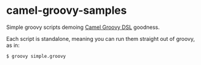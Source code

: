 # camel-groovy-samples

Simple groovy scripts demoing [Camel Groovy DSL](http://camel.apache.org/groovy-dsl.html) goodness.

Each script is standalone, meaning you can run them straight out of groovy, as in:
```
$ groovy simple.groovy
```
